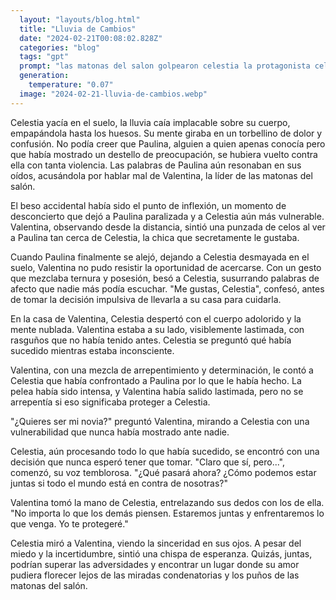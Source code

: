 ```yaml
---
  layout: "layouts/blog.html"
  title: "Lluvia de Cambios"
  date: "2024-02-21T00:08:02.828Z"
  categories: "blog"
  tags: "gpt"
  prompt: "las matonas del salon golpearon celestia la protagonista celestia, las matona son valentina la lider paulina,hanna,kim,daniel sus compañeros del grupo de matones y matonas, celestia no queria cruzarse con ellos pero un dia se cruzo con la lider valentina ella le dijo ey celestia dijo valentina ven, celestia *en la cabeza de celestia me van a pegar ya que* que pasa valentina?,valentina dise nada solo quiero que me des tu paraguas ya por que va a llober, cristal losiento no puedo, valentina la golpea en la pansa a celestia, celestia me siento mareada *se desmalla*, valentina se lleba el paraguas, empieza a llober fuerte, celestia se despierta moja por que me pasa esto grito, paulina ve a celestia le dise estas bien?, celestia la verdad no, paulina por,celestia le dise todo,pero no sabia que paulina es la amiga de valentina la matona y paulina esta en su grupo de matonas, paulina enserio que mal golpea a celestia le da muchas cachetadas a celestia, celestia por que me pegas, a celestia le gusta las mujer, paulina por que hablaste de mi amiga celestia,celestia no sabia lo siento se cae celestia y por asidente besa a paulina, paulina se queda paralisada, la lider las mira desde lejos se pone celosa de paulina por que beso a la chica que le gusta le gusta celestia, paulina la aparta que te pasa,celestia me cai que querias, paulina vas a ver la golpea muchas veces, celestia se desmalla, me voy dijo paulina, valentina ve a celestia desmallada y la besa disiendo me gustas celestia, valentiana se la lleba a su casa, celestia le dolia todo el cuerpo,valentina llamo a paulina y la golpeo demasiado fuerte, valentina le dijo a celestia quieres ser mi novia,celestia le dijo claro que pero que, celestia desperto y vio a valentina las timada con rasguños estas bien valentina"
  generation: 
    temperature: "0.07"
  image: "2024-02-21-lluvia-de-cambios.webp"
---
```

Celestia yacía en el suelo, la lluvia caía implacable sobre su cuerpo, empapándola hasta los huesos. Su mente giraba en un torbellino de dolor y confusión. No podía creer que Paulina, alguien a quien apenas conocía pero que había mostrado un destello de preocupación, se hubiera vuelto contra ella con tanta violencia. Las palabras de Paulina aún resonaban en sus oídos, acusándola por hablar mal de Valentina, la líder de las matonas del salón.

El beso accidental había sido el punto de inflexión, un momento de desconcierto que dejó a Paulina paralizada y a Celestia aún más vulnerable. Valentina, observando desde la distancia, sintió una punzada de celos al ver a Paulina tan cerca de Celestia, la chica que secretamente le gustaba.

Cuando Paulina finalmente se alejó, dejando a Celestia desmayada en el suelo, Valentina no pudo resistir la oportunidad de acercarse. Con un gesto que mezclaba ternura y posesión, besó a Celestia, susurrando palabras de afecto que nadie más podía escuchar. "Me gustas, Celestia", confesó, antes de tomar la decisión impulsiva de llevarla a su casa para cuidarla.

En la casa de Valentina, Celestia despertó con el cuerpo adolorido y la mente nublada. Valentina estaba a su lado, visiblemente lastimada, con rasguños que no había tenido antes. Celestia se preguntó qué había sucedido mientras estaba inconsciente.

Valentina, con una mezcla de arrepentimiento y determinación, le contó a Celestia que había confrontado a Paulina por lo que le había hecho. La pelea había sido intensa, y Valentina había salido lastimada, pero no se arrepentía si eso significaba proteger a Celestia.

"¿Quieres ser mi novia?" preguntó Valentina, mirando a Celestia con una vulnerabilidad que nunca había mostrado ante nadie.

Celestia, aún procesando todo lo que había sucedido, se encontró con una decisión que nunca esperó tener que tomar. "Claro que sí, pero...", comenzó, su voz temblorosa. "¿Qué pasará ahora? ¿Cómo podemos estar juntas si todo el mundo está en contra de nosotras?"

Valentina tomó la mano de Celestia, entrelazando sus dedos con los de ella. "No importa lo que los demás piensen. Estaremos juntas y enfrentaremos lo que venga. Yo te protegeré."

Celestia miró a Valentina, viendo la sinceridad en sus ojos. A pesar del miedo y la incertidumbre, sintió una chispa de esperanza. Quizás, juntas, podrían superar las adversidades y encontrar un lugar donde su amor pudiera florecer lejos de las miradas condenatorias y los puños de las matonas del salón.
